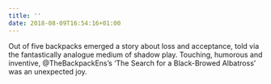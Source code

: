 ```yaml
---
title: ''
date: 2018-08-09T16:54:16+01:00
---
```

Out of five backpacks emerged a story about loss and acceptance, told via the fantastically analogue medium of shadow play. Touching, humorous and inventive, @TheBackpackEns’s ‘The Search for a Black-Browed Albatross’ was an unexpected joy.
